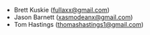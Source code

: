 * Brett Kuskie (fullaxx@gmail.com)
* Jason Barnett (xasmodeanx@gmail.com)
* Tom Hastings (thomashastings1@gmail.com)
